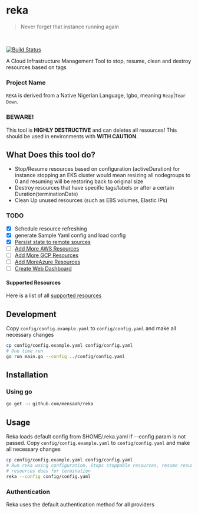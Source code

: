 # reka
> Never forget that instance running again

<br>

[![Build Status](https://github.com/mensaah/reka/workflows/Test/badge.svg)](https://github.com/mensaah/reka/actions)


A Cloud Infrastructure Management Tool to stop, resume, clean and destroy resources based on tags

### Project Name
`REKA` is derived from a Native Nigerian Language, Igbo, meaning `Reap`|`Tear Down`.

### BEWARE!

This tool is **HIGHLY DESTRUCTIVE** and can deletes all resources! This should be used in environments with **WITH CAUTION**.

## What Does this tool do?
- Stop/Resume resources based on configuration (activeDuration) for instance stopping an EKS cluster would mean resizing all nodegroups to 0 and resuming will be restoring back to original size
- Destroy resources that have specific tags/labels or after a certain Duration(terminationDate)
- Clean Up unused resources (such as EBS volumes, Elastic IPs)

### TODO
- [x] Schedule resource refreshing
- [x] generate Sample Yaml config and load config
- [x] [Persist state to remote sources](https://github.com/MeNsaaH/reka/issues/4)
- [ ] [Add More AWS Resources](https://github.com/MeNsaaH/reka/issues/1)
- [ ] [Add More GCP Resources](https://github.com/MeNsaaH/reka/issues/2)
- [ ] [Add MoreAzure Resources](https://github.com/MeNsaaH/reka/issues/6)
- [ ] [Create Web Dashboard](https://github.com/MeNsaaH/reka/issues/3)

#### Supported Resources
Here is a list of all [supported resources](./supported-resources.md) 

## Development
Copy `config/config.example.yaml` to `config/config.yaml` and make all necessary changes
```bash
cp config/config.example.yaml config/config.yaml
# One time run
go run main.go --config ../config/config.yaml
```

## Installation
### Using go
```bash
go get -u github.com/mensaah/reka
```

## Usage

Reka loads default config from $HOME/.reka.yaml if --config param is not passed.
Copy `config/config.example.yaml` to `config/config.yaml` and make all necessary changes

```bash
cp config/config.example.yaml config/config.yaml
# Run reka using configuration. Stops stoppable resources, resume resumable resources and terminate
# resources dues for termination
reka --config config/config.yaml
```

###  Authentication
Reka uses the default authentication method for all providers